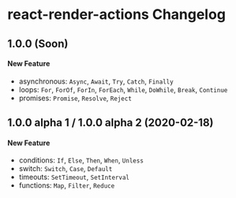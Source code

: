 # react-render-actions Changelog

## 1.0.0 (Soon)
#### New Feature
- asynchronous: `Async`, `Await`, `Try`, `Catch`, `Finally`
- loops: `For`, `ForOf`, `ForIn`, `ForEach`, `While`, `DoWhile`, `Break`, `Continue`
- promises: `Promise`, `Resolve`, `Reject`

## 1.0.0 alpha 1 / 1.0.0 alpha 2 (2020-02-18)
#### New Feature
- conditions: `If`, `Else`, `Then`, `When`, `Unless`
- switch: `Switch`, `Case`, `Default`
- timeouts: `SetTimeout`, `SetInterval`
- functions: `Map`, `Filter`, `Reduce`
